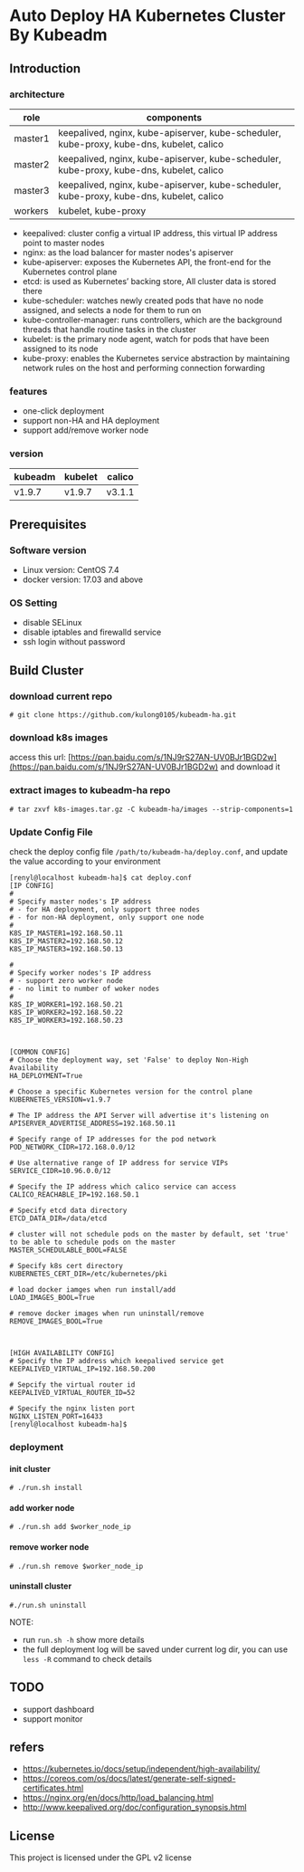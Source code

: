 # Auto Deploy HA Kubernetes Cluster By Kubeadm

## Introduction

### architecture

| role | components |
| ---| ---|
| master1| keepalived, nginx, kube-apiserver, kube-scheduler, kube-proxy, kube-dns, kubelet, calico |
| master2| keepalived, nginx, kube-apiserver, kube-scheduler, kube-proxy, kube-dns, kubelet, calico |
| master3| keepalived, nginx, kube-apiserver, kube-scheduler, kube-proxy, kube-dns, kubelet, calico |
| workers| kubelet, kube-proxy |

- keepalived: cluster config a virtual IP address, this virtual IP address point to master nodes
- nginx: as the load balancer for master nodes's apiserver
- kube-apiserver: exposes the Kubernetes API, the front-end for the Kubernetes control plane
- etcd: is used as Kubernetes’ backing store, All cluster data is stored there
- kube-scheduler: watches newly created pods that have no node assigned, and selects a node for them to run on
- kube-controller-manager: runs controllers, which are the background threads that handle routine tasks in the cluster
- kubelet: is the primary node agent, watch for pods that have been assigned to its node
- kube-proxy: enables the Kubernetes service abstraction by maintaining network rules on the host and performing connection forwarding

### features
- one-click deployment
- support non-HA and HA deployment
- support add/remove worker node


### version

|kubeadm | kubelet | calico |
|---| ---| --- |
| v1.9.7 | v1.9.7 | v3.1.1 |


## Prerequisites

### Software version

- Linux version: CentOS 7.4
- docker version: 17.03 and above

### OS Setting

- disable SELinux
- disable iptables and firewalld service
- ssh login without password


## Build Cluster

### download current repo
```
# git clone https://github.com/kulong0105/kubeadm-ha.git
```

### download k8s images

access this url: [https://pan.baidu.com/s/1NJ9rS27AN-UV0BJr1BGD2w](https://pan.baidu.com/s/1NJ9rS27AN-UV0BJr1BGD2w) and download it

### extract images to kubeadm-ha repo

```
# tar zxvf k8s-images.tar.gz -C kubeadm-ha/images --strip-components=1

```

### Update Config File

check the deploy config file `/path/to/kubeadm-ha/deploy.conf`, and update the value according to your environment
```
[renyl@localhost kubeadm-ha]$ cat deploy.conf
[IP CONFIG]
#
# Specify master nodes's IP address
# - for HA deployment, only support three nodes
# - for non-HA deployment, only support one node
#
K8S_IP_MASTER1=192.168.50.11
K8S_IP_MASTER2=192.168.50.12
K8S_IP_MASTER3=192.168.50.13

#
# Specify worker nodes's IP address
# - support zero worker node
# - no limit to number of woker nodes
#
K8S_IP_WORKER1=192.168.50.21
K8S_IP_WORKER2=192.168.50.22
K8S_IP_WORKER3=192.168.50.23



[COMMON CONFIG]
# Choose the deployment way, set 'False' to deploy Non-High Availability
HA_DEPLOYMENT=True

# Choose a specific Kubernetes version for the control plane
KUBERNETES_VERSION=v1.9.7

# The IP address the API Server will advertise it's listening on
APISERVER_ADVERTISE_ADDRESS=192.168.50.11

# Specify range of IP addresses for the pod network
POD_NETWORK_CIDR=172.168.0.0/12

# Use alternative range of IP address for service VIPs
SERVICE_CIDR=10.96.0.0/12

# Specify the IP address which calico service can access
CALICO_REACHABLE_IP=192.168.50.1

# Specify etcd data directory
ETCD_DATA_DIR=/data/etcd

# cluster will not schedule pods on the master by default, set 'true' to be able to schedule pods on the master
MASTER_SCHEDULABLE_BOOL=FALSE

# Specify k8s cert directory
KUBERNETES_CERT_DIR=/etc/kubernetes/pki

# load docker iamges when run install/add
LOAD_IMAGES_BOOL=True

# remove docker images when run uninstall/remove
REMOVE_IMAGES_BOOL=True



[HIGH AVAILABILITY CONFIG]
# Specify the IP address which keepalived service get
KEEPALIVED_VIRTUAL_IP=192.168.50.200

# Sepcify the virtual router id
KEEPALIVED_VIRTUAL_ROUTER_ID=52

# Specify the nginx listen port
NGINX_LISTEN_PORT=16433
[renyl@localhost kubeadm-ha]$
```


### deployment

#### init cluster

```
# ./run.sh install
```

#### add worker node

```
# ./run.sh add $worker_node_ip
```

#### remove worker node

```
# ./run.sh remove $worker_node_ip
```

#### uninstall cluster

```
#./run.sh uninstall
```

NOTE:
- run `run.sh -h` show more details
- the full deployment log will be saved under current log dir, you can use `less -R` command to check details


## TODO

- support dashboard
- support monitor


## refers
- https://kubernetes.io/docs/setup/independent/high-availability/
- https://coreos.com/os/docs/latest/generate-self-signed-certificates.html
- https://nginx.org/en/docs/http/load_balancing.html
- http://www.keepalived.org/doc/configuration_synopsis.html


## License
This project is licensed under the GPL v2 license
